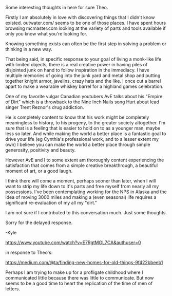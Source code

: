 Some interesting thoughts in here for sure Theo. 

Firstly I am absolutely in love with discovering things that I didn't know existed. outwater.com/ seems to be one of those places. 
I have spent hours browsing mcmaster.com looking at the variety of parts and tools available if only you know what you're looking for.

Knowing something exists can often be the first step in solving a problem or thinking in a new way.

That being said, in specific response to your goal of living a monk-like life with limited objects, there is a real creative power in having piles of disjointed junk on hand to follow inspiration in the immediacy. I have multiple memories of going into the junk yard and metal shop and putting together knight armor, javelins, crazy hats and the like. I once cut a barrel apart to make a wearable whiskey barrel for a highland games celebration. 

One of my favorite vulgar Canadian youtubers AvE talks about his "Empire of Dirt" which is a throwback to the Nine Inch Nails song Hurt about lead singer Trent Reznor's drug addiction. 

He is completely content to know that his work might be completely meaningless to history, to his progeny, to the greater society altogether. I'm sure that is a feeling that is easier to hold on to as a younger man, maybe less so later. And while making the world a better place is a fantastic goal to drive your life (eg Cynthia's professional work, and to a lesser extent my own) I believe you can make the world a better place through simple generosity, positivity and beauty. 

However AvE and I to some extent am thoroughly content experiencing the satisfaction that comes from a simple creative breakthrough, a beautiful moment of art, or a good laugh. 

I think there will come a moment, perhaps sooner than later, when I will want to strip my life down to it's parts and free myself from nearly all my possessions. I've been contemplating working for the NPS in Alaska and the idea of moving 3000 miles and making a (even seasonal) life requires a significant re-evaluation of my all my "dirt."

I am not sure if I contributed to this conversation much. Just some thoughts. 

Sorry for the delayed response. 

-Kyle

https://www.youtube.com/watch?v=E7RgtMGL7CA&authuser=0

in response to Theo's:

https://medium.com/@ta/finding-new-homes-for-old-things-9f422bbeeb1

Perhaps I am trying to make up for a profligate childhood where I communicated little because there was little to communicate. But now seems to be a good time to heart the replication of the time of men of letters.
